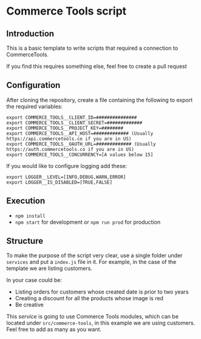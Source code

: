 # Commerce Tools script

## Introduction

This is a basic template to write scripts that required a connection to CommerceTools.

If you find this requires something else, feel free to create a pull request

## Configuration

After cloning the repository, create a file containing the following to export the required variables:

```
export COMMERCE_TOOLS__CLIENT_ID=###############
export COMMERCE_TOOLS__CLIENT_SECRET=#############
export COMMERCE_TOOLS__PROJECT_KEY=########
export COMMERCE_TOOLS__API_HOST=############# (Usually https://api.commercetools.co if you are in US)
export COMMERCE_TOOLS__OAUTH_URL=############# (Usually https://auth.commercetools.co if you are in US)
export COMMERCE_TOOLS__CONCURRENCY=[A values below 15]
```

If you would like to configure logging add these:

```
export LOGGER__LEVEL=[INFO,DEBUG,WARN,ERROR]
export LOGGER__IS_DISABLED=[TRUE,FALSE]
```

## Execution

- `npm install`
- `npm start` for development or `npm run prod` for production

## Structure

To make the purpose of the script very clear, use a single folder under `services` and put a `index.js` file in it. For example, in the case of the template we are listing customers.

In your case could be:

- Listing orders for customers whose created date is prior to two years
- Creating a discount for all the products whose image is red
- Be creative

This _service_ is going to use Commerce Tools modules, which can be located under `src/commerce-tools`, in this example we are using customers. Feel free to add as many as you want.
